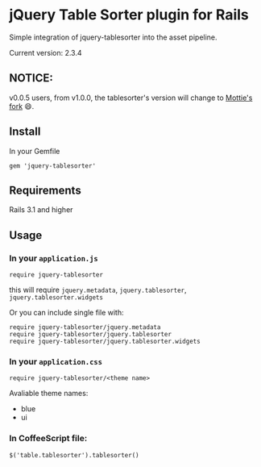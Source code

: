 jQuery Table Sorter plugin for Rails
===

Simple integration of jquery-tablesorter into the asset pipeline.

Current version: 2.3.4

NOTICE:
---

v0.0.5 users, from v1.0.0, the tablesorter's version will change
to [Mottie's fork] :smile:.

Install
---
In your Gemfile

```
gem 'jquery-tablesorter'
```

Requirements
---

Rails 3.1 and higher

Usage
---

### In your `application.js`

```
require jquery-tablesorter
```

this will require `jquery.metadata`, `jquery.tablesorter`,
`jquery.tablesorter.widgets`

Or you can include single file with:

```
require jquery-tablesorter/jquery.metadata
require jquery-tablesorter/jquery.tablesorter
require jquery-tablesorter/jquery.tablesorter.widgets
```


### In your `application.css`

```
require jquery-tablesorter/<theme name>
```

Avaliable theme names:

* blue
* ui

### In CoffeeScript file:

```
$('table.tablesorter').tablesorter()
```

[Mottie's fork]: https://github.com/Mottie/tablesorter


